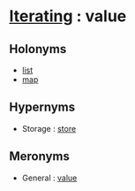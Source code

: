 # [Iterating][1] : value

## Holonyms

  - [list](list.md)
  - [map](map_n.md)

## Hypernyms

  - Storage : [store](/The_Basics/Storage/store.md)
  
## Meronyms

  - General : [value](/The_Basics/General/value.md)

[1]: README.md
